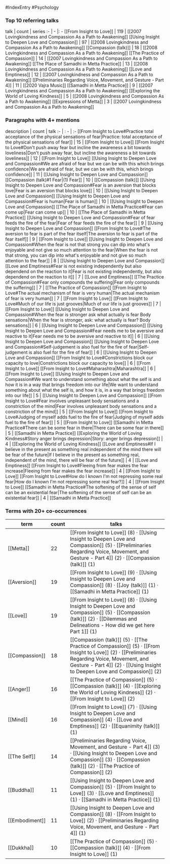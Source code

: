 #IndexEntry #Psychology

### Top 10 referring talks
talk | count | series
:- | - |: -
[[From Insight to Love]] | 119 | [[2007 Lovingkindness and Compassion As a Path to Awakening]]
[[Using Insight to Deepen Love and Compassion]] | 97 | [[2008 Lovingkindness and Compassion As a Path to Awakening]]
[[Compassion (talk)]] | 18 | [[2008 Lovingkindness and Compassion As a Path to Awakening]]
[[The Practice of Compassion]] | 14 | [[2007 Lovingkindness and Compassion As a Path to Awakening]]
[[The Place of Samadhi in Metta Practice]] | 13 | [[2008 Lovingkindness and Compassion As a Path to Awakening]]
[[Love and Emptiness]] | 12 | [[2007 Lovingkindness and Compassion As a Path to Awakening]]
[[Preliminaries Regarding Voice, Movement, and Gesture - Part 4]] | 11 | [[2020 Vajra Music]]
[[Samadhi in Metta Practice]] | 9 | [[2007 Lovingkindness and Compassion As a Path to Awakening]]
[[Exploring the World of Loving Kindness]] | 5 | [[2008 Lovingkindness and Compassion As a Path to Awakening]]
[[Expressions of Metta]] | 3 | [[2007 Lovingkindness and Compassion As a Path to Awakening]]

### Paragraphs with 4+ mentions
description | count | talk
:- | : - | :-
[[From Insight to Love#Practice total acceptance of the physical sensations of fear\|Practice: total acceptance of the physical sensations of fear]] | 15 | [[From Insight to Love]]
[[From Insight to Love#Don't push away fear but incline the awareness a bit towards loveliness\|Don't push away fear, but incline the awareness a bit towards loveliness]] | 12 | [[From Insight to Love]]
[[Using Insight to Deepen Love and Compassion#We are afraid of fear but we can be with this which brings confidence\|We are afraid of fear, but we can be with this, which brings confidence]] | 11 | [[Using Insight to Deepen Love and Compassion]]
[[Compassion (talk)#1 Fear\|(1) Fear]] | 10 | [[Compassion (talk)]]
[[Using Insight to Deepen Love and Compassion#Fear is an aversion that blocks love\|Fear is an aversion that blocks love]] | 10 | [[Using Insight to Deepen Love and Compassion]]
[[Using Insight to Deepen Love and Compassion#Fear is human\|Fear is human]] | 10 | [[Using Insight to Deepen Love and Compassion]]
[[The Place of Samadhi in Metta Practice#Fear can come up\|Fear can come up]] | 10 | [[The Place of Samadhi in Metta Practice]]
[[Using Insight to Deepen Love and Compassion#Fear of fear feeds the fire of the fear\|Fear of fear feeds the fire of the fear]] | 9 | [[Using Insight to Deepen Love and Compassion]]
[[From Insight to Love#The aversion to fear is part of the fear itself\|The aversion to fear is part of the fear itself]] | 9 | [[From Insight to Love]]
[[Using Insight to Deepen Love and Compassion#When the fear is not that strong you can dip into what's enjoyable and not give so much attention to the fear\|When the fear is not that strong, you can dip into what's enjoyable and not give so much attention to the fear]] | 8 | [[Using Insight to Deepen Love and Compassion]]
[[Love and Emptiness#Fear is not existing independently but also dependend on the reaction to it\|Fear is not existing independently, but also dependend on the reaction to it]] | 7 | [[Love and Emptiness]]
[[The Practice of Compassion#Fear only compounds the suffering\|Fear only compounds the suffering]] | 7 | [[The Practice of Compassion]]
[[From Insight to Love#The actual mechanism of fear is very human\|The actual mechanism of fear is very human]] | 7 | [[From Insight to Love]]
[[From Insight to Love#Much of our life is just grooves\|Much of our life is just grooves]] | 7 | [[From Insight to Love]]
[[Using Insight to Deepen Love and Compassion#When the fear is stronger ask what actually is fear Body sensations\|When the fear is stronger, ask: what actually is fear? Body sensations]] | 6 | [[Using Insight to Deepen Love and Compassion]]
[[Using Insight to Deepen Love and Compassion#Fear needs me to be aversive and reactive to it\|Fear needs me to be aversive and reactive to it]] | 6 | [[Using Insight to Deepen Love and Compassion]]
[[Using Insight to Deepen Love and Compassion#Self-judgement is also fuel for the fire of fear\|Self-judgement is also fuel for the fire of fear]] | 6 | [[Using Insight to Deepen Love and Compassion]]
[[From Insight to Love#Constrictions block our capacity to love\|Constrictions block our capacity to love]] | 6 | [[From Insight to Love]]
[[From Insight to Love#Maharashtra\|Maharashtra]] | 6 | [[From Insight to Love]]
[[Using Insight to Deepen Love and Compassion#We want to understand something about what the self is and how it is in a way that brings freedom into our life\|We want to understand something about what the self is, and how it is, in a way that brings freedom into our life]] | 5 | [[Using Insight to Deepen Love and Compassion]]
[[From Insight to Love#Fear involves unpleasant body sensations and a constriction of the mind\|Fear involves unpleasant body sensations and a constriction of the mind]] | 5 | [[From Insight to Love]]
[[From Insight to Love#Judging of myself adds fuel to the fire of fear\|Judging of myself adds fuel to the fire of fear]] | 5 | [[From Insight to Love]]
[[Samadhi in Metta Practice#There can be some fear in there\|There can be some fear in there]] | 5 | [[Samadhi in Metta Practice]]
[[Exploring the World of Loving Kindness#Story anger brings depression\|Story: anger brings depression]] | 4 | [[Exploring the World of Loving Kindness]]
[[Love and Emptiness#If I believe in the present as something real independent of the mind there will be fear of the future\|If I believe in the present as something real, independent of the mind, there will be fear of the future]] | 4 | [[Love and Emptiness]]
[[From Insight to Love#Fleeing from fear makes the fear increase\|Fleeing from fear makes the fear increase]] | 4 | [[From Insight to Love]]
[[From Insight to Love#How do I known I'm not repressing some real fear\|How do I known I'm not repressing some real fear?]] | 4 | [[From Insight to Love]]
[[Samadhi in Metta Practice#The softening of the sense of self can be an existential fear\|The softening of the sense of self can be an existential fear]] | 4 | [[Samadhi in Metta Practice]]

### Terms with 20+ co-occurrences
term | count | talks
-|-|-
[[Metta]] | 22 | <span class="counts">[[From Insight to Love]] (8) · [[Using Insight to Deepen Love and Compassion]] (5) · [[Preliminaries Regarding Voice, Movement, and Gesture - Part 4]] (2) · [[Compassion (talk)]] (1)</span> 
[[Aversion]] | 19 | <span class="counts">[[From Insight to Love]] (9) · [[Using Insight to Deepen Love and Compassion]] (8) · [[Joy (talk)]] (1) · [[Samadhi in Metta Practice]] (1)</span> 
[[Love]] | 19 | <span class="counts">[[From Insight to Love]] (8) · [[Using Insight to Deepen Love and Compassion]] (5) · [[Compassion (talk)]] (2) · [[Dilemmas and Delineations - How did we get here Part 1]] (1)</span> 
[[Compassion]] | 18 | <span class="counts">[[Compassion (talk)]] (5) · [[The Practice of Compassion]] (5) · [[From Insight to Love]] (2) · [[Preliminaries Regarding Voice, Movement, and Gesture - Part 4]] (2) · [[Using Insight to Deepen Love and Compassion]] (2)</span> 
[[Anger]] | 16 | <span class="counts">[[The Practice of Compassion]] (5) · [[Compassion (talk)]] (4) · [[Exploring the World of Loving Kindness]] (2) · [[From Insight to Love]] (2)</span> 
[[Mind]] | 16 | <span class="counts">[[From Insight to Love]] (7) · [[Using Insight to Deepen Love and Compassion]] (4) · [[Love and Emptiness]] (2) · [[Equanimity (talk)]] (1)</span> 
[[The Self]] | 14 | <span class="counts">[[Preliminaries Regarding Voice, Movement, and Gesture - Part 4]] (3) · [[Using Insight to Deepen Love and Compassion]] (3) · [[Compassion (talk)]] (2) · [[The Practice of Compassion]] (2)</span> 
[[Buddha]] | 11 | <span class="counts">[[Using Insight to Deepen Love and Compassion]] (5) · [[From Insight to Love]] (3) · [[Love and Emptiness]] (1) · [[Samadhi in Metta Practice]] (1)</span> 
[[Embodiment]] | 11 | <span class="counts">[[Using Insight to Deepen Love and Compassion]] (8) · [[From Insight to Love]] (2) · [[Preliminaries Regarding Voice, Movement, and Gesture - Part 4]] (1)</span> 
[[Dukkha]] | 10 | <span class="counts">[[The Practice of Compassion]] (5) · [[Compassion (talk)]] (4) · [[From Insight to Love]] (1)</span> 

